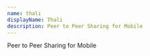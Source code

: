 ```yaml
---
name: thali
displayName: Thali
description: Peer to Peer Sharing for Mobile
---
```

Peer to Peer Sharing for Mobile